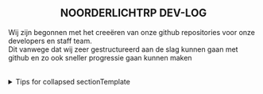 <center><h2>NOORDERLICHTRP DEV-LOG</h2></center>

Wij zijn begonnen met het creeëren van onze github repositories voor onze developers en staff team. <br>Dit vanwege dat wij zeer gestructureerd aan de slag kunnen gaan met github en zo ook sneller progressie gaan kunnen maken</br></br>

<details>
<summary>Tips for collapsed sectionTemplate</summary>

### You can add a header

You can add text within a collapsed section. 

You can add an image or a code block, too.

```ruby
   puts "Hello World"
```

</details>
